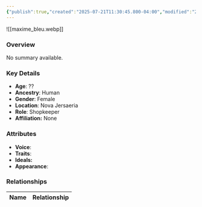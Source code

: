 ```yaml
---
{"publish":true,"created":"2025-07-21T11:30:45.800-04:00","modified":"2025-07-25T11:39:50.032-04:00","published":"2025-07-25T11:39:50.032-04:00","cssclasses":"","Age":"??","Ancestry":"Human","Gender":"Female","Location":["Nova Jersaeria"],"Role":["Shopkeeper"],"Affiliation":["None"],"Appearances":["[[-The High Rollers Campaign-]]"]}
---
```



![[maxime_bleu.webp]]

### Overview
No summary available.

### Key Details
- **Age**: ??
- **Ancestry**: Human
- **Gender**: Female
- **Location**: Nova Jersaeria
- **Role**: Shopkeeper
- **Affiliation:** None

### Attributes
- **Voice**: 
- **Traits**: 
- **Ideals:** 
- **Appearance**:

### Relationships

| Name  | Relationship |
| ----- | ------------ |
